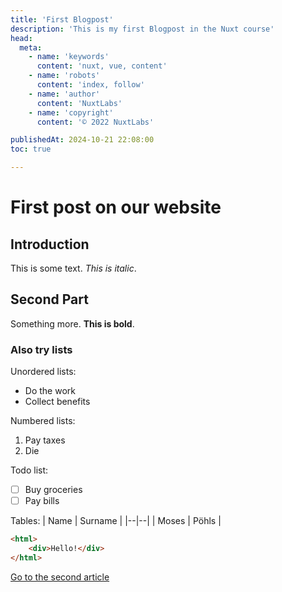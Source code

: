 ```yaml
---
title: 'First Blogpost'
description: 'This is my first Blogpost in the Nuxt course'
head:
  meta:
    - name: 'keywords'
      content: 'nuxt, vue, content'
    - name: 'robots'
      content: 'index, follow'
    - name: 'author'
      content: 'NuxtLabs'
    - name: 'copyright'
      content: '© 2022 NuxtLabs'

publishedAt: 2024-10-21 22:08:00
toc: true

---
```

# First post on our website
## Introduction 
This is some text. *This is italic*.

## Second Part
Something more. **This is bold**.

### Also try lists
Unordered lists:
 - Do the work
 - Collect benefits

Numbered lists:

 1. Pay taxes
 2. Die

Todo list:
 - [ ] Buy groceries
 - [ ] Pay bills

Tables:
| Name | Surname |
|--|--|
| Moses | Pöhls |

```html
<html>
	<div>Hello!</div>
</html>
```

[Go to the second article](/blog/second)